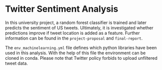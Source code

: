 # Twitter Sentiment Analysis

In this university project, a random forest classifier is trained and later predicts the sentiment of US tweets. Ultimately, it is investigated whether predictions improve if tweet location is added as a feature. Further information can be found in the `project-proposal` and `final-report`. 

The `env_machinelearning.yml` file defines which python libraries have been used in this analysis. With the help of this file the environment can be cloned in conda. Please note that Twitter policy forbids to upload unfiltered tweet data. 
